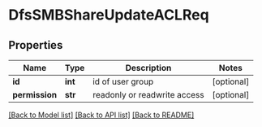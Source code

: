 # DfsSMBShareUpdateACLReq

## Properties
Name | Type | Description | Notes
------------ | ------------- | ------------- | -------------
**id** | **int** | id of user group | [optional] 
**permission** | **str** | readonly or readwrite access | [optional] 

[[Back to Model list]](../README.md#documentation-for-models) [[Back to API list]](../README.md#documentation-for-api-endpoints) [[Back to README]](../README.md)


